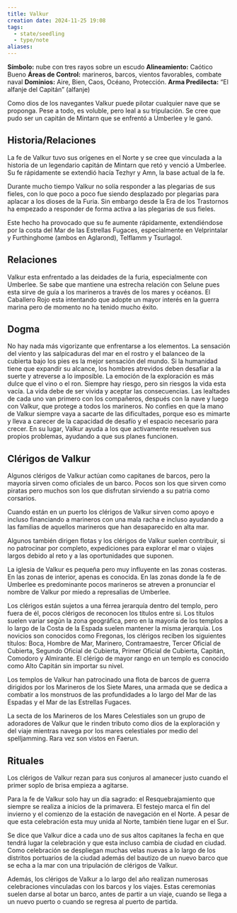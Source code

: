 ```yaml
---
title: Valkur
creation date: 2024-11-25 19:08
tags:
  - state/seedling
  - type/note
aliases:
---
```

**Símbolo:** nube con tres rayos sobre un escudo
**Alineamiento:** Caótico Bueno
**Áreas de Control:** marineros, barcos, vientos favorables, combate naval
**Dominios:** Aire, Bien, Caos, Océano, Protección.
**Arma Predilecta:** “El alfanje del Capitán” (alfanje)

Como dios de los navegantes Valkur puede pilotar cualquier nave que se proponga. Pese a todo, es voluble, pero leal a su tripulación. Se cree que pudo ser un capitán de Mintarn que se enfrentó a Umberlee y le ganó.

## Historia/Relaciones

La fe de Valkur tuvo sus orígenes en el Norte y se cree que vinculada a la historia de un legendario capitán de Mintarn que retó y venció a Umberlee. Su fe rápidamente se extendió hacía Tezhyr y Amn, la base actual de la fe.

Durante mucho tiempo Valkur no solía responder a las plegarias de sus fieles, con lo que poco a poco fue siendo desplazado por plegarias para aplacar a los dioses de la Furia. Sin embargo desde la Era de los Trastornos ha empezado a responder de forma activa a las plegarias de sus fieles.

Este hecho ha provocado que su fe aumente rápidamente, extendiéndose por la costa del Mar de las Estrellas Fugaces, especialmente en Velprintalar y Furthinghome (ambos en Aglarond), Telflamm y Tsurlagol.

## Relaciones

Valkur esta enfrentado a las deidades de la furia, especialmente con Umberlee. Se sabe que mantiene una estrecha relación con Selune pues esta sirve de guía a los marineros a través de los mares y océanos. El Caballero Rojo esta intentando que adopte un mayor interés en la guerra marina pero de momento no ha tenido mucho éxito.

## Dogma

No hay nada más vigorizante que enfrentarse a los elementos. La sensación del viento y las salpicaduras del mar en el rostro y el balanceo de la cubierta bajo los pies es la mejor sensación del mundo. Si la humanidad tiene que expandir su alcance, los hombres atrevidos deben desafiar a la suerte y atreverse a lo imposible. La emoción de la exploración es más dulce que el vino o el ron. Siempre hay riesgo, pero sin riesgos la vida esta vacía. La vida debe de ser vivida y aceptar las consecuencias. Las lealtades de cada uno van primero con los compañeros, después con la nave y luego con Valkur, que protege a todos los marineros. No confíes en que la mano de Valkur siempre vaya a sacarte de las dificultades, porque eso es mimarte y lleva a carecer de la capacidad de desafío y el espacio necesario para crecer. En su lugar, Valkur ayuda a los que activamente resuelven sus propios problemas, ayudando a que sus planes funcionen.

## Clérigos de Valkur

Algunos clérigos de Valkur actúan como capitanes de barcos, pero la mayoría sirven como oficiales de un barco. Pocos son los que sirven como piratas pero muchos son los que disfrutan sirviendo a su patria como corsarios.

Cuando están en un puerto los clérigos de Valkur sirven como apoyo e incluso financiando a marineros con una mala racha e incluso ayudando a las familias de aquellos marineros que han desaparecido en alta mar.

Algunos también dirigen flotas y los clérigos de Valkur suelen contribuir, si no patrocinar por completo, expediciones para explorar el mar o viajes largos debido al reto y a las oportunidades que suponen.

La iglesia de Valkur es pequeña pero muy influyente en las zonas costeras. En las zonas de interior, apenas es conocida. En las zonas donde la fe de Umberlee es predominante pocos marineros se atreven a pronunciar el nombre de Valkur por miedo a represalias de Umberlee.

Los clérigos están sujetos a una férrea jerarquía dentro del templo, pero fuera de él, pocos clérigos de reconocen los títulos entre si. Los títulos suelen variar según la zona geográfica, pero en la mayoría de los templos a lo largo de la Costa de la Espada suelen mantener la misma jerarquía. Los novicios son conocidos como Fregonas, los clérigos reciben los siguientes títulos: Boca, Hombre de Mar, Marinero, Contramaestre, Tercer Oficial de Cubierta, Segundo Oficial de Cubierta, Primer Oficial de Cubierta, Capitán, Comodoro y Almirante. El clérigo de mayor rango en un templo es conocido como Alto Capitán sin importar su nivel.

Los templos de Valkur han patrocinado una flota de barcos de guerra dirigidos por los Marineros de los Siete Mares, una armada que se dedica a combatir a los monstruos de las profundidades a lo largo del Mar de las Espadas y el Mar de las Estrellas Fugaces.

La secta de los Marineros de los Mares Celestiales son un grupo de adoradores de Valkur que le rinden tributo como dios de la exploración y del viaje mientras navega por los mares celestiales por medio del spelljamming. Rara vez son vistos en Faerun.

## Rituales

Los clérigos de Valkur rezan para sus conjuros al amanecer justo cuando el primer soplo de brisa empieza a agitarse.

Para la fe de Valkur solo hay un día sagrado: el Resquebrajamiento que siempre se realiza a inicios de la primavera. El festejo marca el fin del invierno y el comienzo de la estación de navegación en el Norte. A pesar de que esta celebración esta muy unida al Norte, también tiene lugar en el Sur.

Se dice que Valkur dice a cada uno de sus altos capitanes la fecha en que tendrá lugar la celebración y que esta incluso cambia de ciudad en ciudad. Como celebración se despliegan muchas velas nuevas a lo largo de los distritos portuarios de la ciudad además del bautizo de un nuevo barco que se echa a la mar con una tripulación de clérigos de Valkur.

Además, los clérigos de Valkur a lo largo del año realizan numerosas celebraciones vinculadas con los barcos y los viajes. Estas ceremonias suelen darse al botar un barco, antes de partir a un viaje, cuando se llega a un nuevo puerto o cuando se regresa al puerto de partida.